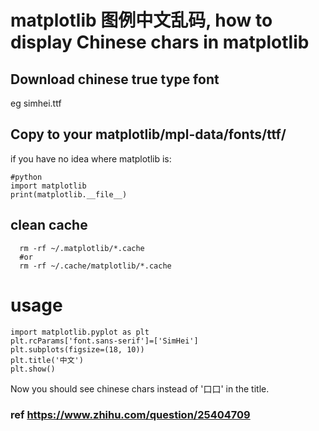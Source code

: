 
# matplotlib 图例中文乱码, how to display Chinese chars in matplotlib




## Download chinese true type font
eg simhei.ttf
## Copy to your matplotlib/mpl-data/fonts/ttf/
if you have no idea where matplotlib is:
```
#python
import matplotlib
print(matplotlib.__file__)
```
## clean cache
```
  rm -rf ~/.matplotlib/*.cache
  #or
  rm -rf ~/.cache/matplotlib/*.cache
```
 
 # usage
 ```
import matplotlib.pyplot as plt
plt.rcParams['font.sans-serif']=['SimHei']
plt.subplots(figsize=(18, 10)) 
plt.title('中文')
plt.show()
 ```
 Now you should see chinese chars instead of '口口' in the title.
 
 ### ref https://www.zhihu.com/question/25404709
 
